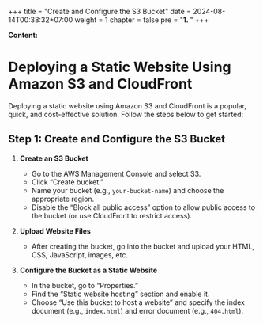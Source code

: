 +++
title = "Create and Configure the S3 Bucket"
date = 2024-08-14T00:38:32+07:00
weight = 1
chapter = false
pre = "<b>1. </b>"
+++

**Content:**

# Deploying a Static Website Using Amazon S3 and CloudFront

Deploying a static website using Amazon S3 and CloudFront is a popular, quick, and cost-effective solution. Follow the steps below to get started:

## Step 1: Create and Configure the S3 Bucket

1. **Create an S3 Bucket**

   - Go to the AWS Management Console and select S3.
   - Click “Create bucket.”
   - Name your bucket (e.g., `your-bucket-name`) and choose the appropriate region.
   - Disable the “Block all public access” option to allow public access to the bucket (or use CloudFront to restrict access).

2. **Upload Website Files**

   - After creating the bucket, go into the bucket and upload your HTML, CSS, JavaScript, images, etc.

3. **Configure the Bucket as a Static Website**
   - In the bucket, go to “Properties.”
   - Find the “Static website hosting” section and enable it.
   - Choose “Use this bucket to host a website” and specify the index document (e.g., `index.html`) and error document (e.g., `404.html`).
